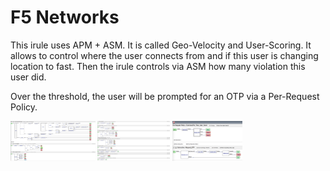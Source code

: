 # F5 Networks


This irule uses APM + ASM. It is called Geo-Velocity and User-Scoring. It allows to control where the user connects from and if this user is changing location to fast.
Then the irule controls via ASM how many violation this user did.

Over the threshold, the user will be prompted for an OTP via a Per-Request Policy.

<img align="center" src="VPE-Part1.png" height="64">
<img align="center" src="VPE-Part2.png" height="64">

<img align="center" src="Per-Req VPE.png" height="64">
